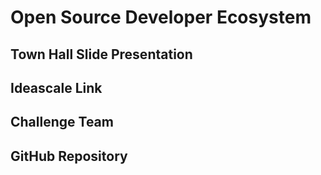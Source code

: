 # Open Source Developer Ecosystem

## Town Hall Slide Presentation


## Ideascale Link


## Challenge Team


## GitHub Repository



